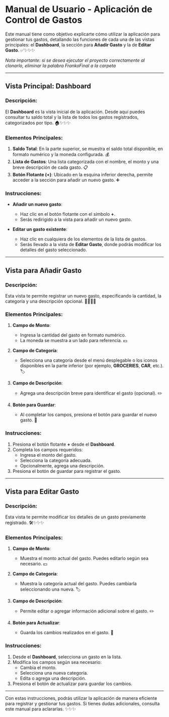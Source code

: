 # Manual de Usuario - Aplicación de Control de Gastos

Este manual tiene como objetivo explicarte cómo utilizar la aplicación para gestionar tus gastos, detallando las funciones de cada una de las vistas principales: el **Dashboard**, la sección para **Añadir Gasto** y la de **Editar Gasto**. ✅✨✨✨

*Nota importante: si se desea ejecutar el proyecto correctamente al clonarlo, eliminar la palabra FrankoFinal a la carpeta*

---

## **Vista Principal: Dashboard**

### Descripción:
El **Dashboard** es la vista inicial de la aplicación. Desde aquí puedes consultar tu saldo total y la lista de todos los gastos registrados, categorizados por tipo. 🏠✨✨✨

### Elementos Principales:
1. **Saldo Total**: En la parte superior, se muestra el saldo total disponible, en formato numérico y la moneda configurada. 💰
2. **Lista de Gastos**: Una lista categorizada con el nombre, el monto y una breve descripción de cada gasto. 📋
3. **Botón Flotante (+)**: Ubicado en la esquina inferior derecha, permite acceder a la sección para añadir un nuevo gasto. ➕

### Instrucciones:
- **Añadir un nuevo gasto**:
  - Haz clic en el botón flotante con el símbolo **+**.
  - Serás redirigido a la vista para añadir un nuevo gasto.

- **Editar un gasto existente**:
  - Haz clic en cualquiera de los elementos de la lista de gastos.
  - Serás llevado a la vista de **Editar Gasto**, donde podrás modificar los detalles del gasto seleccionado.

---

## **Vista para Añadir Gasto**

### Descripción:
Esta vista te permite registrar un nuevo gasto, especificando la cantidad, la categoría y una descripción opcional. 📝✨✨✨

### Elementos Principales:
1. **Campo de Monto**:
   - Ingresa la cantidad del gasto en formato numérico.
   - La moneda se muestra a un lado para referencia. 💵

2. **Campo de Categoría**:
   - Selecciona una categoría desde el menú desplegable o los iconos disponibles en la parte inferior (por ejemplo, **GROCERIES**, **CAR**, etc.). 🏷️

3. **Campo de Descripción**:
   - Agrega una descripción breve para identificar el gasto (opcional). ✏️

4. **Botón para Guardar**:
   - Al completar los campos, presiona el botón para guardar el nuevo gasto. 💾

### Instrucciones:
1. Presiona el botón flotante **+** desde el **Dashboard**.
2. Completa los campos requeridos:
   - Ingresa el monto del gasto.
   - Selecciona la categoría adecuada.
   - Opcionalmente, agrega una descripción.
3. Presiona el botón de guardar para registrar el gasto.

---

## **Vista para Editar Gasto**

### Descripción:
Esta vista te permite modificar los detalles de un gasto previamente registrado. 🛠️✨✨✨

### Elementos Principales:
1. **Campo de Monto**:
   - Muestra el monto actual del gasto. Puedes editarlo según sea necesario. 💵

2. **Campo de Categoría**:
   - Muestra la categoría actual del gasto. Puedes cambiarla seleccionando una nueva. 🏷️

3. **Campo de Descripción**:
   - Permite editar o agregar información adicional sobre el gasto. ✏️

4. **Botón para Actualizar**:
   - Guarda los cambios realizados en el gasto. 💾

### Instrucciones:
1. Desde el **Dashboard**, selecciona un gasto en la lista.
2. Modifica los campos según sea necesario:
   - Cambia el monto.
   - Selecciona una nueva categoría.
   - Edita o agrega una descripción.
3. Presiona el botón de actualizar para guardar los cambios.

---

Con estas instrucciones, podrás utilizar la aplicación de manera eficiente para registrar y gestionar tus gastos. Si tienes dudas adicionales, consulta este manual para aclararlas. ✨✨✨

